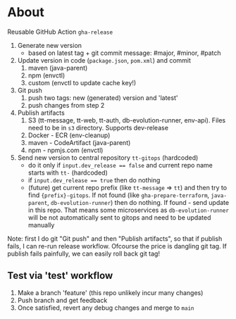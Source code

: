 # About
Reusable GitHub Action `gha-release`
1. Generate new version
    - based on latest tag + git commit message: #major, #minor, #patch
2. Update version in code (`package.json`, `pom.xml`) and commit
   1. maven (java-parent)
   2. npm (envctl)
   3. custom (envctl to update cache key!)
3. Git push
   1. push two tags: new (generated) version and 'latest'
   2. push changes from step 2
4. Publish artifacts
   1. S3 (tt-message, tt-web, tt-auth, db-evolution-runner, env-api). Files need to be in `s3` directory. Supports dev-release
   2. Docker - ECR (env-cleanup)
   3. maven - CodeArtifact (java-parent)
   4. npm - npmjs.com (envctl)
5. Send new version to central repository `tt-gitops` (hardcoded)
   - do it only if `input.dev_release == false` and current repo name starts with `tt-` (hardcoded) 
   - if `input.dev_release == true` then do nothing
   - (future) get current repo prefix (like `tt-message` => `tt`) and then try to find `{prefix}-gitops`.
     If not found (like `gha-prepare-terraform`, `java-parent`, `db-evolution-runner`) then do nothing. If found - send update in this repo.
     That means some microservices as `db-evolution-runner` will be not automatically sent to gitops and need to be updated manually

Note: first I do git "Git push" and then "Publish artifacts", so that if publish fails, I can re-run release workflow.
Ofcourse the price is dangling git tag. If publish fails painfully, we can easily roll back git tag!

## Test via 'test' workflow
1. Make a branch 'feature' (this repo unlikely incur many changes)
2. Push branch and get feedback
3. Once satisfied, revert any debug changes and merge to `main` 

